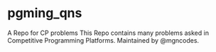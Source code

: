 # pgming_qns
A Repo for CP problems
This Repo contains many problems asked in Competitive Programming Platforms.
Maintained by @mgncodes.
